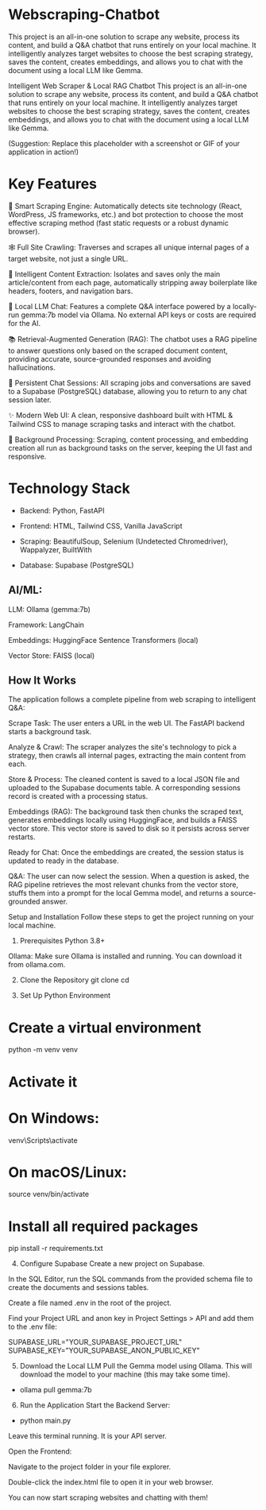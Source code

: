# Webscraping-Chatbot
This project is an all-in-one solution to scrape any website, process its content, and build a Q&amp;A chatbot that runs entirely on your local machine. It intelligently analyzes target websites to choose the best scraping strategy, saves the content, creates embeddings, and allows you to chat with the document using a local LLM like Gemma.

Intelligent Web Scraper & Local RAG Chatbot
This project is an all-in-one solution to scrape any website, process its content, and build a Q&A chatbot that runs entirely on your local machine. It intelligently analyzes target websites to choose the best scraping strategy, saves the content, creates embeddings, and allows you to chat with the document using a local LLM like Gemma.

(Suggestion: Replace this placeholder with a screenshot or GIF of your application in action!)

# Key Features
🤖 Smart Scraping Engine: Automatically detects site technology (React, WordPress, JS frameworks, etc.) and bot protection to choose the most effective scraping method (fast static requests or a robust dynamic browser).

🕸️ Full Site Crawling: Traverses and scrapes all unique internal pages of a target website, not just a single URL.

🎯 Intelligent Content Extraction: Isolates and saves only the main article/content from each page, automatically stripping away boilerplate like headers, footers, and navigation bars.

🧠 Local LLM Chat: Features a complete Q&A interface powered by a locally-run gemma:7b model via Ollama. No external API keys or costs are required for the AI.

📚 Retrieval-Augmented Generation (RAG): The chatbot uses a RAG pipeline to answer questions only based on the scraped document content, providing accurate, source-grounded responses and avoiding hallucinations.

💾 Persistent Chat Sessions: All scraping jobs and conversations are saved to a Supabase (PostgreSQL) database, allowing you to return to any chat session later.

✨ Modern Web UI: A clean, responsive dashboard built with HTML & Tailwind CSS to manage scraping tasks and interact with the chatbot.

🚀 Background Processing: Scraping, content processing, and embedding creation all run as background tasks on the server, keeping the UI fast and responsive.

# Technology Stack
* Backend: Python, FastAPI

* Frontend: HTML, Tailwind CSS, Vanilla JavaScript

* Scraping: BeautifulSoup, Selenium (Undetected Chromedriver), Wappalyzer, BuiltWith

* Database: Supabase (PostgreSQL)

## AI/ML:

LLM: Ollama (gemma:7b)

Framework: LangChain

Embeddings: HuggingFace Sentence Transformers (local)

Vector Store: FAISS (local)

## How It Works

The application follows a complete pipeline from web scraping to intelligent Q&A:

Scrape Task: The user enters a URL in the web UI. The FastAPI backend starts a background task.

Analyze & Crawl: The scraper analyzes the site's technology to pick a strategy, then crawls all internal pages, extracting the main content from each.

Store & Process: The cleaned content is saved to a local JSON file and uploaded to the Supabase documents table. A corresponding sessions record is created with a processing status.

Embeddings (RAG): The background task then chunks the scraped text, generates embeddings locally using HuggingFace, and builds a FAISS vector store. This vector store is saved to disk so it persists across server restarts.

Ready for Chat: Once the embeddings are created, the session status is updated to ready in the database.

Q&A: The user can now select the session. When a question is asked, the RAG pipeline retrieves the most relevant chunks from the vector store, stuffs them into a prompt for the local Gemma model, and returns a source-grounded answer.

Setup and Installation
Follow these steps to get the project running on your local machine.

1. Prerequisites
Python 3.8+

Ollama: Make sure Ollama is installed and running. You can download it from ollama.com.

2. Clone the Repository
git clone <your-repository-url>
cd <your-repository-folder>

3. Set Up Python Environment

# Create a virtual environment
python -m venv venv

# Activate it
# On Windows:
venv\Scripts\activate
# On macOS/Linux:
source venv/bin/activate

# Install all required packages
pip install -r requirements.txt

4. Configure Supabase
Create a new project on Supabase.

In the SQL Editor, run the SQL commands from the provided schema file to create the documents and sessions tables.

Create a file named .env in the root of the project.

Find your Project URL and anon key in Project Settings > API and add them to the .env file:

SUPABASE_URL="YOUR_SUPABASE_PROJECT_URL"
SUPABASE_KEY="YOUR_SUPABASE_ANON_PUBLIC_KEY"

5. Download the Local LLM
Pull the Gemma model using Ollama. This will download the model to your machine (this may take some time).

- ollama pull gemma:7b

6. Run the Application
Start the Backend Server:

- python main.py

Leave this terminal running. It is your API server.

Open the Frontend:

Navigate to the project folder in your file explorer.

Double-click the index.html file to open it in your web browser.

You can now start scraping websites and chatting with them!
